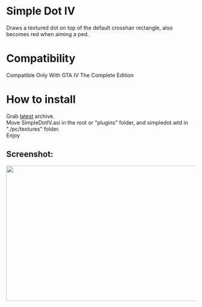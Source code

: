 # Simple Dot IV
Draws a textured dot on top of the default crosshair rectangle, also becomes red when aiming a ped.

# Compatibility
Compatible Only With GTA IV The Complete Edition

# How to install
Grab [latest](https://github.com/gennariarmando/iv-simpledot/releases) archive. \
Move SimpleDotIV.asi in the root or "plugins" folder, and simpledot.wtd in "./pc/textures" folder. \
Enjoy

## Screenshot:
<p align="center">
<img src="https://i.imgur.com/EitggUV.png" width="640" height="360">
</p>